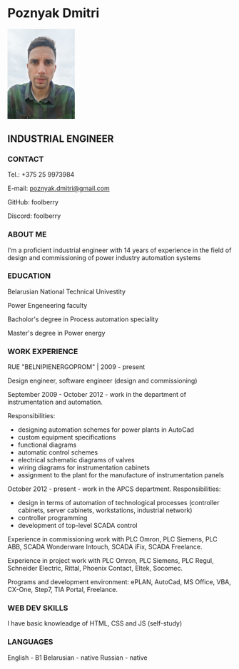 # Poznyak Dmitri      
<img src="./cv-foolberry.jpg" width=30%></img>
## INDUSTRIAL ENGINEER


### CONTACT

Tel.: +375 25 9973984

E-mail: poznyak.dmitri@gmail.com

GitHub: foolberry

Discord: foolberry

### ABOUT ME

I'm a proficient industrial engineer with 14 years of experience in the field of design and commissioning of power industry automation systems

### EDUCATION

Belarusian National Technical Univestity

Power Engeneering faculty

Bacholor's degree in Process automation speciality

Master's degree in Power energy

### WORK EXPERIENCE

RUE "BELNIPIENERGOPROM" | 2009 - present

Design engineer, software engineer
(design and commissioning)

September 2009 - October 2012 - work in the department of instrumentation and automation.

Responsibilities:
- designing automation schemes for power plants in AutoCad
- custom equipment specifications
- functional diagrams
- automatic control schemes
- electrical schematic diagrams of valves
- wiring diagrams for instrumentation cabinets
- assignment to the plant for the manufacture of instrumentation panels

October 2012 - present - work in the APCS department.
Responsibilities:
- design in terms of automation of technological processes (controller cabinets, server cabinets, workstations, industrial network)
- controller programming
- development of top-level SCADA control

Experience in commissioning work with PLC Omron, PLC Siemens, PLC ABB, SCADA Wonderware Intouch, SCADA iFix, SCADA Freelance.

Experience in project work with PLC Omron, PLC Siemens, PLC Regul, Schneider Electric, Rittal, Phoenix Contact, Eltek, Socomec.

Programs and development environment: ePLAN, AutoCad, MS Office, VBA, CX-One, Step7, TIA Portal, Freelance.

### WEB DEV SKILLS
I have basic knowleadge of HTML, CSS and JS (self-study)

### LANGUAGES
English - B1
Belarusian - native
Russian - native